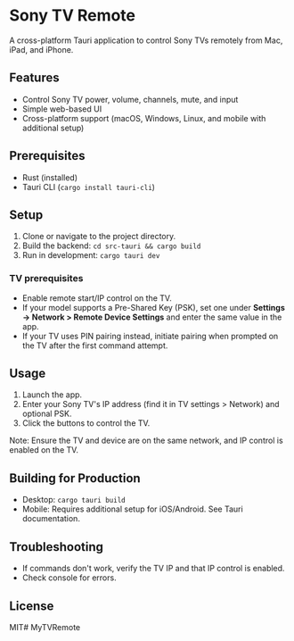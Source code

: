 # Sony TV Remote

A cross-platform Tauri application to control Sony TVs remotely from Mac, iPad, and iPhone.

## Features

- Control Sony TV power, volume, channels, mute, and input
- Simple web-based UI
- Cross-platform support (macOS, Windows, Linux, and mobile with additional setup)

## Prerequisites

- Rust (installed)
- Tauri CLI (`cargo install tauri-cli`)

## Setup

1. Clone or navigate to the project directory.
2. Build the backend: `cd src-tauri && cargo build`
3. Run in development: `cargo tauri dev`

### TV prerequisites

- Enable remote start/IP control on the TV.
- If your model supports a Pre-Shared Key (PSK), set one under **Settings → Network &gt; Remote Device Settings** and enter the same value in the app.
- If your TV uses PIN pairing instead, initiate pairing when prompted on the TV after the first command attempt.

## Usage

1. Launch the app.
2. Enter your Sony TV's IP address (find it in TV settings &gt; Network) and optional PSK.
3. Click the buttons to control the TV.

Note: Ensure the TV and device are on the same network, and IP control is enabled on the TV.

## Building for Production

- Desktop: `cargo tauri build`
- Mobile: Requires additional setup for iOS/Android. See Tauri documentation.

## Troubleshooting

- If commands don't work, verify the TV IP and that IP control is enabled.
- Check console for errors.

## License

MIT# MyTVRemote
